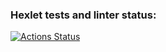 ### Hexlet tests and linter status:
[![Actions Status](https://github.com/Radragonorama/frontend-project-lvl1/workflows/hexlet-check/badge.svg)](https://github.com/Radragonorama/frontend-project-lvl1/actions)